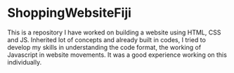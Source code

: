 # ShoppingWebsiteFiji
This is a repository I have worked on building a website using HTML, CSS and JS. Inherited lot of concepts and already built in codes, I tried to develop my skills in understanding the code format, the working of Javascript in website movements. It was a good experience working on this individually.
